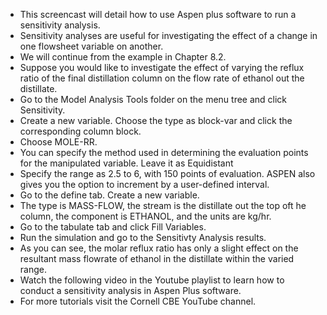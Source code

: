 - This screencast will detail how to use Aspen plus software to run a sensitivity analysis.
- Sensitivity analyses are useful for investigating the effect of a change in one flowsheet variable on another.
- We will continue from the example in Chapter 8.2.
- Suppose you would like to investigate the effect of varying the reflux ratio of the final distillation column on the flow rate of ethanol out the distillate.
- Go to the Model Analysis Tools folder on the menu tree and click Sensitivity.
- Create a new variable. Choose the type as block-var and click the corresponding column block.
- Choose MOLE-RR.
- You can specify the method used in determining the evaluation points for the manipulated variable. Leave it as Equidistant
- Specify the range  as 2.5 to 6, with 150 points of evaluation. ASPEN also gives you the option to increment by a user-defined interval.
- Go to the define tab. Create a new variable.
- The type is  MASS-FLOW, the stream is the distillate out the top oft he column, the component is ETHANOL, and the units are kg/hr.
- Go to the tabulate tab and click Fill Variables.
- Run the simulation and go to the Sensitivty Analysis results.
- As you can see, the molar reflux ratio has only a slight effect on the resultant mass flowrate of ethanol in the distillate within the varied range.
- Watch the following video in the Youtube playlist to learn how to conduct a sensitivity analysis in  Aspen Plus software.
- For more tutorials visit the Cornell CBE YouTube channel.